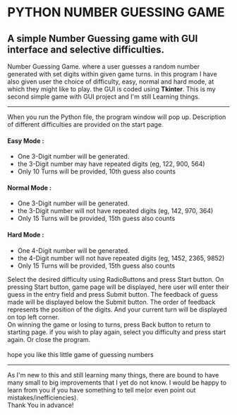 # PYTHON NUMBER GUESSING GAME
## A simple Number Guessing game with GUI interface and selective difficulties.

Number Guessing Game. where a user guesses a random number generated with set digits within given game turns. in this program I have also given user the choice of difficulty, easy, normal and hard mode, at which they might like to play. the GUI is coded using **Tkinter**. This is my second simple game with GUI project and I'm still Learning things.

---

When you run the Python file, the program window will pop up.
Description of different difficulties are provided on the start page.
#### Easy Mode :
- One 3-Digit number will be generated.
- the 3-Digit number may have repeated digits (eg, 122, 900, 564)
- Only 10 Turns will be provided, 10th guess also counts 

#### Normal Mode :
- One 3-Digit number will be generated.
- the 3-Digit number will not have repeated digits (eg, 142, 970, 364)
- Only 15 Turns will be provided, 15th guess also counts

#### Hard Mode :
- One 4-Digit number will be generated.
- the 4-Digit number will not have repeated digits (eg, 1452, 2365, 9852)
- Only 15 Turns will be provided, 15th guess also counts


Select the desired difficulty using RadioButtons and press Start button. On pressing Start button, game page will be displayed, here user will enter their guess in the entry field and press Submit button. 
The feedback of guess made will be displayed below the Submit button. The order of feedback represents the position of the digits. And your current turn will be displayed on top left corner. </br>On winning the game or losing to turns, press Back button to return to starting page. if you wish to play again, select you difficulty and press start again. Or close the program.
</br></br>hope you like this little game of guessing numbers

---

As I'm new to this and still learning many things, there are bound to have many small to big improvements that I yet do not know. I would be happy to learn from you if you have something to tell me(or even point out mistakes/inefficiencies).
</br>Thank You in advance! 